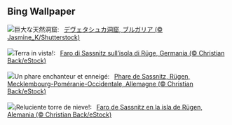 ## Bing Wallpaper
![](https://www.bing.com/th?id=OHR.DevetashkaCave_JA-JP9707792334_UHD.jpg&w=1000)巨大な天然洞窟:&nbsp;&ensp;[デヴェタシュカ洞窟, ブルガリア (© Jasmine_K/Shutterstock)](https://www.bing.com/th?id=OHR.DevetashkaCave_JA-JP9707792334_UHD.jpg)
<br><br/>
![](https://www.bing.com/th?id=OHR.HalbinselJasmund_IT-IT4499863722_UHD.jpg&w=1000)Terra in vista!:&nbsp;&ensp;[Faro di Sassnitz sull’isola di Rüge, Germania (© Christian Back/eStock)](https://www.bing.com/th?id=OHR.HalbinselJasmund_IT-IT4499863722_UHD.jpg)
<br><br/>
![](https://www.bing.com/th?id=OHR.HalbinselJasmund_FR-FR6083504122_UHD.jpg&w=1000)Un phare enchanteur et enneigé:&nbsp;&ensp;[Phare de Sassnitz, Rügen, Mecklembourg-Poméranie-Occidentale,  Allemagne (© Christian Back/eStock)](https://www.bing.com/th?id=OHR.HalbinselJasmund_FR-FR6083504122_UHD.jpg)
<br><br/>
![](https://www.bing.com/th?id=OHR.HalbinselJasmund_ES-ES6725793206_UHD.jpg&w=1000)¡Reluciente torre de nieve!:&nbsp;&ensp;[Faro de Sassnitz en la isla de Rügen, Alemania (© Christian Back/eStock)](https://www.bing.com/th?id=OHR.HalbinselJasmund_ES-ES6725793206_UHD.jpg)
<br><br/>
